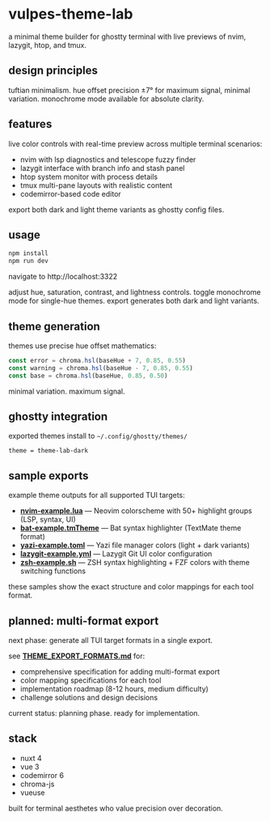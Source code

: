 # vulpes-theme-lab

a minimal theme builder for ghostty terminal with live previews of nvim, lazygit, htop, and tmux.

## design principles

tuftian minimalism. hue offset precision ±7° for maximum signal, minimal variation. monochrome mode available for absolute clarity.

## features

live color controls with real-time preview across multiple terminal scenarios:

- nvim with lsp diagnostics and telescope fuzzy finder
- lazygit interface with branch info and stash panel
- htop system monitor with process details
- tmux multi-pane layouts with realistic content
- codemirror-based code editor

export both dark and light theme variants as ghostty config files.

## usage

```bash
npm install
npm run dev
```

navigate to http://localhost:3322

adjust hue, saturation, contrast, and lightness controls. toggle monochrome mode for single-hue themes. export generates both dark and light variants.

## theme generation

themes use precise hue offset mathematics:

```javascript
const error = chroma.hsl(baseHue + 7, 0.85, 0.55)
const warning = chroma.hsl(baseHue - 7, 0.85, 0.55)
const base = chroma.hsl(baseHue, 0.85, 0.50)
```

minimal variation. maximum signal.

## ghostty integration

exported themes install to `~/.config/ghostty/themes/`

```
theme = theme-lab-dark
```

## sample exports

example theme outputs for all supported TUI targets:

- **[nvim-example.lua](./samples/nvim-example.lua)** — Neovim colorscheme with 50+ highlight groups (LSP, syntax, UI)
- **[bat-example.tmTheme](./samples/bat-example.tmTheme)** — Bat syntax highlighter (TextMate theme format)
- **[yazi-example.toml](./samples/yazi-example.toml)** — Yazi file manager colors (light + dark variants)
- **[lazygit-example.yml](./samples/lazygit-example.yml)** — Lazygit Git UI color configuration
- **[zsh-example.sh](./samples/zsh-example.sh)** — ZSH syntax highlighting + FZF colors with theme switching functions

these samples show the exact structure and color mappings for each tool format.

## planned: multi-format export

next phase: generate all TUI target formats in a single export.

see **[THEME_EXPORT_FORMATS.md](./THEME_EXPORT_FORMATS.md)** for:
- comprehensive specification for adding multi-format export
- color mapping specifications for each tool
- implementation roadmap (8-12 hours, medium difficulty)
- challenge solutions and design decisions

current status: planning phase. ready for implementation.

## stack

- nuxt 4
- vue 3
- codemirror 6
- chroma-js
- vueuse

built for terminal aesthetes who value precision over decoration.
